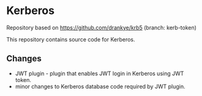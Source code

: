 # Kerberos

Repository based on https://github.com/drankye/krb5 (branch: kerb-token)

This repository contains source code for Kerberos.

## Changes
* JWT plugin - plugin that enables JWT login in Kerberos using JWT token.
* minor changes to Kerberos database code required by JWT plugin.
